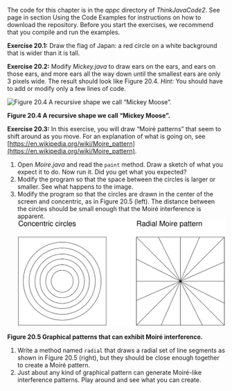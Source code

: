 The code for this chapter is in the *appc* directory of *ThinkJavaCode2*. See page in section Using the Code Examples for instructions on how to download the repository. Before you start the exercises, we recommend that you compile and run the examples.


**Exercise 20.1:**
Draw the flag of Japan: a red circle on a white background that is wider than it is tall.


**Exercise 20.2:**
Modify *Mickey.java* to draw ears on the ears, and ears on those ears, and more ears all the way down until the smallest ears are only 3 pixels wide. The result should look like Figure 20.4. *Hint:* You should have to add or modify only a few lines of code.

![Figure 20.4 A recursive shape we call “Mickey Moose”.](figs/moose.png)

**Figure 20.4 A recursive shape we call “Mickey Moose”.**


**Exercise 20.3:**
In this exercise, you will draw “Moire&#x301; patterns” that seem to shift around as you move. For an explanation of what is going on, see [https://en.wikipedia.org/wiki/Moire_pattern](https://en.wikipedia.org/wiki/Moire_pattern).



1. Open *Moire.java* and read the `paint` method. Draw a sketch of what you expect it to do. Now run it. Did you get what you expected?
1. Modify the program so that the space between the circles is larger or smaller. See what happens to the image.
1. Modify the program so that the circles are drawn in the center of the screen and concentric, as in Figure 20.5 (left). The distance between the circles should be small enough that the Moire&#x301; interference is apparent. ![Figure 20.5 Graphical patterns that can exhibit Moire&#x301; interference.](figs/moire.jpg)

**Figure 20.5 Graphical patterns that can exhibit Moire&#x301; interference.**
1. Write a method named `radial` that draws a radial set of line segments as shown in Figure 20.5 (right), but they should be close enough together to create a Moire&#x301; pattern.
1. Just about any kind of graphical pattern can generate Moire&#x301;-like interference patterns. Play around and see what you can create.